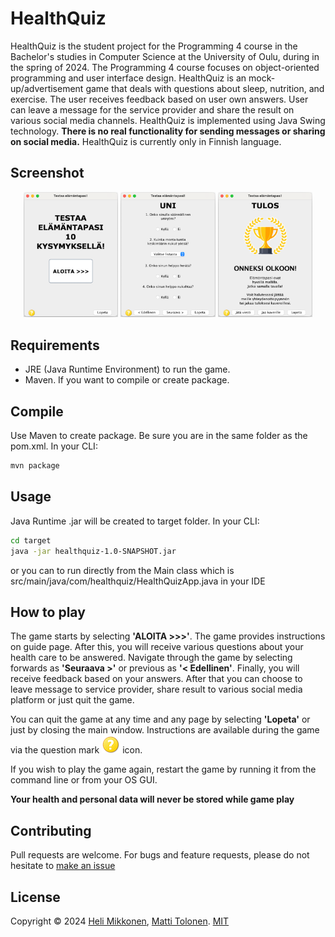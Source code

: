 # HealthQuiz

HealthQuiz is the student project for the Programming 4 course in the Bachelor's studies in Computer Science at the University of Oulu, during in the spring of 2024. The Programming 4 course focuses on object-oriented programming and user interface design. HealthQuiz is an  mock-up/advertisement game that deals with questions about sleep, nutrition, and exercise. The user receives feedback based on user own answers. User can leave a message for the service provider and share the result on various social media channels. HealthQuiz is implemented using Java Swing technology. **There is no real functionality for sending messages or sharing on social media.** HealthQuiz is currently only in Finnish language.


## Screenshot

<p align="center" width="100%">
    <img width="30%" src="screenshots/healthquiz1.png">
    <img width="30%" src="screenshots/healthquiz2.png">
    <img width="30%" src="screenshots/healthquiz3.png">
</p>

## Requirements

- JRE (Java Runtime Environment) to run the game.
- Maven. If you want to compile or create package.


## Compile

Use Maven to create package. Be sure you are in the same folder as the pom.xml. In your CLI:

```bash
mvn package
```

## Usage

Java Runtime .jar will be created to target folder. In your CLI:

```bash
cd target
java -jar healthquiz-1.0-SNAPSHOT.jar
```

or you can to run directly from the Main class which is src/main/java/com/healthquiz/HealthQuizApp.java in your IDE

## How to play

The game starts by selecting **'ALOITA >>>'**. The game provides instructions on guide page. After this, you will receive various questions about your health care to be answered. Navigate through the game by selecting forwards as **'Seuraava >'** or previous as **'< Edellinen'**. Finally, you will receive feedback based on your answers. After that you can choose to leave message to service provider, share result to various social media platform or just quit the game. 

You can quit the game at any time and any page by selecting **'Lopeta'** or just by closing the main window. Instructions are available during the game via the question mark ![Help](src/main/resources/help.png) icon.

If you wish to play the game again, restart the game by running it from the command line or from your OS GUI.

**Your health and personal data will never be stored while game play**

## Contributing

Pull requests are welcome. For bugs and feature requests, please do not hesitate to [make an issue](https://github.com/Maantol/healthquiz/issues)

## License

Copyright © 2024 [Heli Mikkonen](mailto:heli.mikkonen@student.oulu.fi), [Matti Tolonen](mailto:matti.tolonen@student.oulu.fi).
[MIT](https://choosealicense.com/licenses/mit/)
